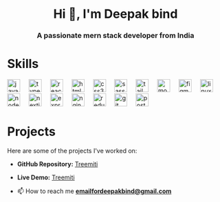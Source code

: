 <h1 align="center">Hi 👋, I'm Deepak bind</h1>
<h3 align="center">A passionate mern stack developer from India</h3>





<p align="left"></p>


# Skills

<div align="left">
        <img src="https://skillicons.dev/icons?i=js" height="30" alt="javascript logo"  />
        <img width="12" />
        <img src="https://skillicons.dev/icons?i=ts" height="30" alt="typescript logo"  />
        <img width="12" />
        <img src="https://skillicons.dev/icons?i=react" height="30" alt="react logo"  />
        <img width="12" />
        <img src="https://skillicons.dev/icons?i=html" height="30" alt="html5 logo"  />
        <img width="12" />
        <img src="https://skillicons.dev/icons?i=css" height="30" alt="css3 logo"  />
        <img width="12" />
        <img src="https://cdn.simpleicons.org/sass/CC6699" height="30" alt="sass logo"  />
        <img width="12" />
        <img src="https://skillicons.dev/icons?i=tailwind" height="30" alt="tailwindcss logo"  />
        <img width="12" />
        <img src="https://skillicons.dev/icons?i=mongodb" height="30" alt="mongodb logo"  />
        <img width="12" />
        <img src="https://skillicons.dev/icons?i=figma" height="30" alt="figma logo"  />
        <img width="12" />
        <img src="https://skillicons.dev/icons?i=linux" height="30" alt="linux logo"  />
        <img width="12" />
        <img src="https://skillicons.dev/icons?i=nodejs" height="30" alt="nodejs logo"  />
        <img width="12" />
        <img src="https://skillicons.dev/icons?i=nextjs" height="30" alt="nextjs logo"  />
        <img width="12" />
        <img src="https://skillicons.dev/icons?i=express" height="30" alt="express logo"  />
        <img width="12" />
        <img src="https://cdn.simpleicons.org/nginx/009639" height="30" alt="nginx logo"  />
        <img width="12" />
        <img src="https://skillicons.dev/icons?i=redux" height="30" alt="redux logo"  />
        <img width="12" />
        <img src="https://cdn.simpleicons.org/git/F05032" height="30" alt="git logo"  />
        <img width="12" />
        <img src="https://cdn.simpleicons.org/postman/FF6C37" height="30" alt="postman logo"  />
      </div>

      
# Projects

Here are some of the projects I've worked on:

- **GitHub Repository:** [Treemiti](https://github.com/bind2/treemiti/)
- **Live Demo:** [Treemiti](https://bind2.github.io/treemiti/)


- 📫 How to reach me **emailfordeepakbind@gmail.com**





